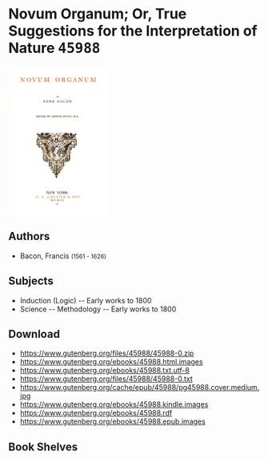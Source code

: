 # Novum Organum; Or, True Suggestions for the Interpretation of Nature <kbd>45988</kbd>

![](./cover.medium.jpg "")

## Authors


 - Bacon, Francis <small>(1561 - 1626)</small>

## Subjects


 - Induction (Logic) -- Early works to 1800
 - Science -- Methodology -- Early works to 1800

## Download


 - https://www.gutenberg.org/files/45988/45988-0.zip
 - https://www.gutenberg.org/ebooks/45988.html.images
 - https://www.gutenberg.org/ebooks/45988.txt.utf-8
 - https://www.gutenberg.org/files/45988/45988-0.txt
 - https://www.gutenberg.org/cache/epub/45988/pg45988.cover.medium.jpg
 - https://www.gutenberg.org/ebooks/45988.kindle.images
 - https://www.gutenberg.org/ebooks/45988.rdf
 - https://www.gutenberg.org/ebooks/45988.epub.images

## Book Shelves


